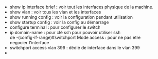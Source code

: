   - show ip interface brief : voir tout les interfaces physique de la machine.  
  - show vlan : voir tous les vlan et les interfaces  
  - show running config : voir la configuration pendant utilisation  
  - show startup config : voir la config au démarrage  
  - configure terminal : pour configurer le switch  
  - ip domain-name : pour clé ssh pour pouvoir utiliser ssh  
de
  -(config-if-range)#switchport Mode access : pour ne pas etre negocier l'interface
  - switchport access vlan 399 : dédié de interface dans le vlan 399
  - 
